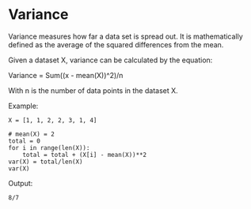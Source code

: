 # Variance 

Variance measures how far a data set is spread out. It is mathematically defined as the average of the squared differences from the mean.

Given a dataset X, variance can be calculated by the equation:  

Variance = Sum((x - mean(X))^2)/n

With n is the number of data points in the dataset X.

Example:

    X = [1, 1, 2, 2, 3, 1, 4]
    
    # mean(X) = 2
    total = 0
    for i in range(len(X)):
        total = total + (X[i] - mean(X))**2
    var(X) = total/len(X)
    var(X)
    
Output:
    
    8/7